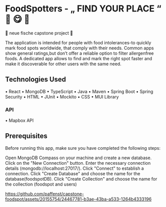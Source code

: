 # FoodSpotters - „ FIND YOUR PLACE “ 🥑 😋 📍
🐠 neue fische capstone project 🦈 

The application is intended for people with food intolerances-to quickly mark food spots worldwide, that comply with their needs.
Common apps show general ratings,but don’t offer a reliable option to filter allergenfree foods.
A dedicated app allows to find and mark the right spot faster and make it discoverable for other users with the same need.

## Technologies Used

• React
• MongoDB
• TypeScript
• Java
• Maven
• Spring Boot
• Spring Security 
• HTML
• JUnit
• Mockito
• CSS
• MUI Library 

### API
• Mapbox API

## Prerequisites

Before running this app, make sure you have completed the following steps:

Open MongoDB Compass on your machine and create a new database.
Click on the "New Connection" button.
Enter the necessary connection details (mongodb://localhost:27017/).
Click "Connect" to establish a connection.
Click "Create Database" and choose the name for the database(foodspotDB).
Click "Create Collection" and choose the name for the collection (foodspot and users)



https://github.com/paffenst/capstone-foodspot/assets/20155754/24467781-b3ae-43ba-a533-1264b4333196


